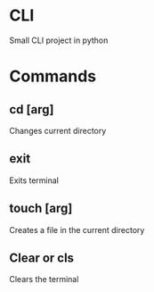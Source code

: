 # CLI

Small CLI project in python

# Commands

## cd [arg]

Changes current directory

## exit

Exits terminal

## touch [arg]

Creates a file in the current directory

## Clear or cls

Clears the terminal